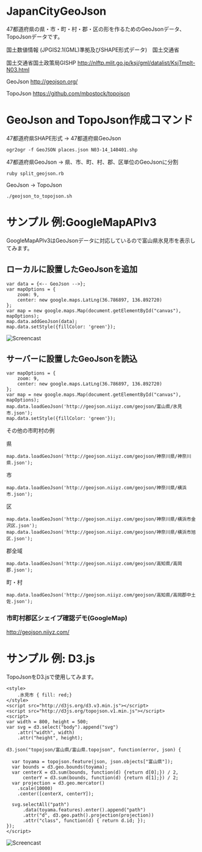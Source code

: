 # JapanCityGeoJson

47都道府県の県・市・町・村・郡・区の形を作るためのGeoJsonデータ、TopoJsonデータです。

国土数値情報 (JPGIS2.1(GML)準拠及びSHAPE形式データ)　国土交通省

国土交通省国土政策局GISHP http://nlftp.mlit.go.jp/ksj/gml/datalist/KsjTmplt-N03.html

GeoJson http://geojson.org/

TopoJson https://github.com/mbostock/topojson

# GeoJson and TopoJson作成コマンド

47都道府県SHAPE形式 -> 47都道府県GeoJson
~~~
ogr2ogr -f GeoJSON places.json N03-14_140401.shp
~~~

47都道府県GeoJson -> 県、市、町、村、郡、区単位のGeoJsonに分割
~~~
ruby split_geojson.rb
~~~

GeoJson -> TopoJson
~~~
./geojson_to_topojson.sh
~~~

# サンプル 例:GoogleMapAPIv3

GoogleMapAPIv3はGeoJsonデータに対応しているので富山県氷見市を表示してみます。

## ローカルに設置したGeoJsonを追加

~~~
var data = {<-- GeoJson -->};
var mapOptions = {
    zoom: 9,
    center: new google.maps.LatLng(36.786897, 136.892720)
};
var map = new google.maps.Map(document.getElementById("canvas"), mapOptions);
map.data.addGeoJson(data);
map.data.setStyle({fillColor: 'green'});
~~~

![Screencast](https://github.com/niiyz/JapanCityGeoJson/blob/master/screenshot.png)

## サーバーに設置したGeoJsonを読込

~~~
var mapOptions = {
    zoom: 9,
    center: new google.maps.LatLng(36.786897, 136.892720)
};
var map = new google.maps.Map(document.getElementById("canvas"), mapOptions);
map.data.loadGeoJson('http://geojson.niiyz.com/geojson/富山県/氷見市.json');
map.data.setStyle({fillColor: 'green'});
~~~

その他の市町村の例

県
~~~
map.data.loadGeoJson('http://geojson.niiyz.com/geojson/神奈川県/神奈川県.json');
~~~

市
~~~
map.data.loadGeoJson('http://geojson.niiyz.com/geojson/神奈川県/横浜市.json');
~~~

区
~~~
map.data.loadGeoJson('http://geojson.niiyz.com/geojson/神奈川県/横浜市金沢区.json');
map.data.loadGeoJson('http://geojson.niiyz.com/geojson/神奈川県/横浜市旭区.json');
~~~

郡全域
~~~
map.data.loadGeoJson('http://geojson.niiyz.com/geojson/高知県/高岡郡.json');
~~~

町・村
~~~
map.data.loadGeoJson('http://geojson.niiyz.com/geojson/高知県/高岡郡中土佐.json');
~~~

### 市町村郡区シェイプ確認デモ(GoogleMap)

http://geojson.niiyz.com/

# サンプル 例: D3.js

TopoJsonをD3.jsで使用してみます。

~~~
<style>
    .氷見市 { fill: red;}
</style>
<script src="http://d3js.org/d3.v3.min.js"></script>
<script src="http://d3js.org/topojson.v1.min.js"></script>
<script>
var width = 800, height = 500;
var svg = d3.select("body").append("svg")
    .attr("width", width)
    .attr("height", height);

d3.json("topojson/富山県/富山県.topojson", function(error, json) {

  var toyama = topojson.feature(json, json.objects["富山県"]);
  var bounds = d3.geo.bounds(toyama);
  var centerX = d3.sum(bounds, function(d) {return d[0];}) / 2,
      centerY = d3.sum(bounds, function(d) {return d[1];}) / 2;
  var projection = d3.geo.mercator()
    .scale(10000)
    .center([centerX, centerY]);

  svg.selectAll("path")
      .data(toyama.features).enter().append("path")
      .attr("d", d3.geo.path().projection(projection))
      .attr("class", function(d) { return d.id; });
});
</script>
~~~

![Screencast](https://github.com/niiyz/JapanCityGeoJson/blob/master/screenshot2.png)
